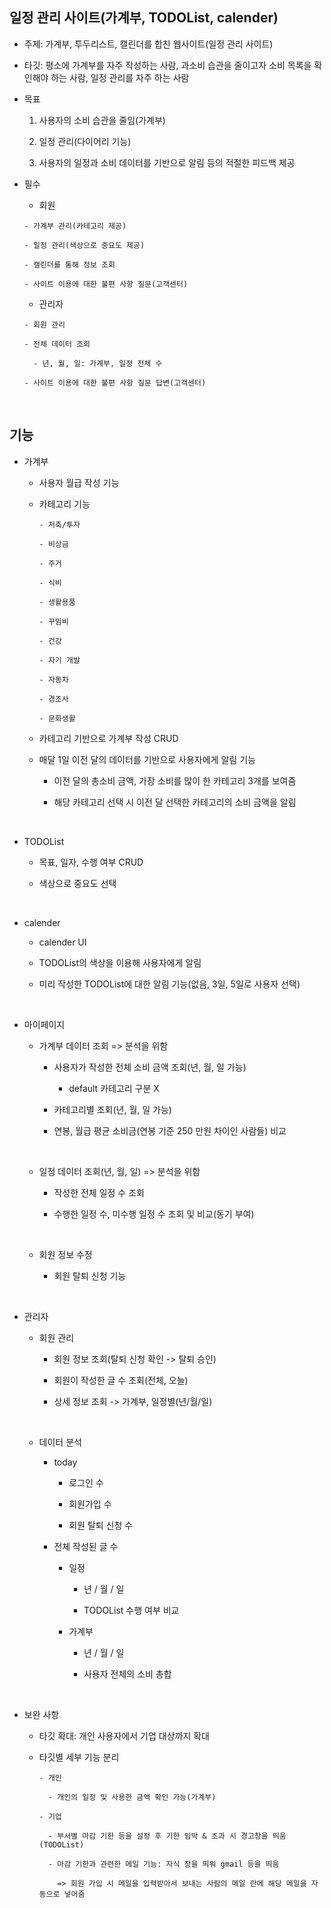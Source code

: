 ## 일정 관리 사이트(가계부, TODOList, calender)

- 주제: 가계부, 투두리스트, 캘린더를 합친 웹사이트(일정 관리 사이트)

- 타깃: 평소에 가계부를 자주 작성하는 사람, 과소비 습관을 줄이고자 소비 목록을 확인해야 하는 사람, 일정 관리를 자주 하는 사람

- 목표

  1. 사용자의 소비 습관을 줄임(가계부)

  2. 일정 관리(다이어리 기능)

  3. 사용자의 일정과 소비 데이터를 기반으로 알림 등의 적절한 피드백 제공

- 필수

  - 회원

  ```
  - 가계부 관리(카테고리 제공)

  - 일정 관리(색상으로 중요도 제공)

  - 캘린더를 통해 정보 조회

  - 사이트 이용에 대한 불편 사항 질문(고객센터)
  ```

  - 관리자

  ```
  - 회원 관리

  - 전체 데이터 조회

    - 년, 월, 일: 가계부, 일정 전체 수

  - 사이트 이용에 대한 불편 사항 질문 답변(고객센터)
  ```

<br />

## 기능

- 가계부

  - 사용자 월급 작성 기능

  - 카테고리 기능

    ```
    - 저축/투자

    - 비상금

    - 주거

    - 식비

    - 생활용품

    - 꾸밈비

    - 건강

    - 자기 개발

    - 자동차

    - 경조사

    - 문화생활
    ```

  - 카테고리 기반으로 가계부 작성 CRUD

  - 매달 1일 이전 달의 데이터를 기반으로 사용자에게 알림 기능

    - 이전 달의 총소비 금액, 가장 소비를 많이 한 카테고리 3개를 보여줌

    - 해당 카테고리 선택 시 이전 달 선택한 카테고리의 소비 금액을 알림

<br />

- TODOList

  - 목표, 일자, 수행 여부 CRUD

  - 색상으로 중요도 선택

<br />

- calender

  - calender UI

  - TODOList의 색상을 이용해 사용자에게 알림

  - 미리 작성한 TODOList에 대한 알림 기능(없음, 3일, 5일로 사용자 선택)

<br />

- 마이페이지

  - 가계부 데이터 조회 => 분석을 위함

    - 사용자가 작성한 전체 소비 금액 조회(년, 월, 일 가능)

      - default 카테고리 구분 X

    - 카테고리별 조회(년, 월, 일 가능)

    - 연봉, 월급 평균 소비금(연봉 기준 250 만원 차이인 사람들) 비교

  <br />

  - 일정 데이터 조회(년, 월, 일) => 분석을 위함

    - 작성한 전체 일정 수 조회

    - 수행한 일정 수, 미수행 일정 수 조회 및 비교(동기 부여)

  <br />

  - 회원 정보 수정

    - 회원 탈퇴 신청 기능

<br />

- 관리자

  - 회원 관리

    - 회원 정보 조회(탈퇴 신청 확인 -> 탈퇴 승인)

    - 회원이 작성한 글 수 조회(전체, 오늘)

    - 상세 정보 조회 -> 가계부, 일정별(년/월/일)

  <br />

  - 데이터 분석

    - today

      - 로그인 수

      - 회원가입 수

      - 회원 탈퇴 신청 수

    - 전체 작성된 글 수

      - 일정

        - 년 / 월 / 일

        - TODOList 수행 여부 비교

      - 가계부

        - 년 / 월 / 일

        - 사용자 전체의 소비 총합

<br />

- 보완 사항

  - 타깃 확대: 개인 사용자에서 기업 대상까지 확대

  - 타깃별 세부 기능 분리

    ```
    - 개인

      - 개인의 일정 및 사용한 금액 확인 가능(가계부)

    - 기업

      - 부서별 마감 기한 등을 설정 후 기한 임박 & 초과 시 경고창을 띄움(TODOList)

      - 마감 기한과 관련한 메일 기능: 자식 창을 띄워 gmail 등을 띄움

        => 회원 가입 시 메일을 입력받아서 보내는 사람의 메일 란에 해당 메일을 자동으로 넣어줌
    ```
